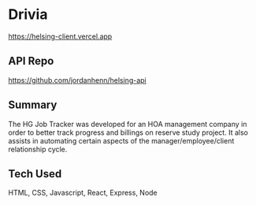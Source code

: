 # Drivia
https://helsing-client.vercel.app

## API Repo
https://github.com/jordanhenn/helsing-api

## Summary
The HG Job Tracker was developed for an HOA management company in order to better track progress and billings on reserve study project. It also assists in automating certain aspects of the manager/employee/client relationship cycle. 

## Tech Used
HTML, CSS, Javascript, React, Express, Node